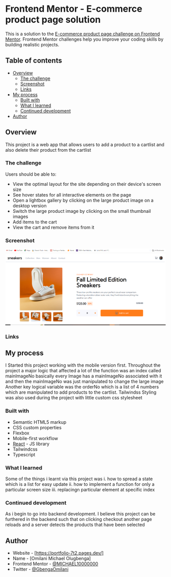 # Frontend Mentor - E-commerce product page solution

This is a solution to the [E-commerce product page challenge on Frontend Mentor](https://www.frontendmentor.io/challenges/ecommerce-product-page-UPsZ9MJp6). Frontend Mentor challenges help you improve your coding skills by building realistic projects.

## Table of contents

- [Overview](#overview)
  - [The challenge](#the-challenge)
  - [Screenshot](#screenshot)
  - [Links](#links)
- [My process](#my-process)
  - [Built with](#built-with)
  - [What I learned](#what-i-learned)
  - [Continued development](#continued-development)
- [Author](#author)

## Overview

This project is a web app that allows users to add a product to a cartlist and also delete their product from the cartlist

### The challenge

Users should be able to:

- View the optimal layout for the site depending on their device's screen size
- See hover states for all interactive elements on the page
- Open a lightbox gallery by clicking on the large product image on a desktop version
- Switch the large product image by clicking on the small thumbnail images
- Add items to the cart
- View the cart and remove items from it

### Screenshot

![](./image.png)

### Links

<!-- - Solution URL: [Add solution URL here](https://your-solution-url.com)
- Live Site URL: [Add live site URL here](https://your-live-site-url.com) -->

## My process

I Started this project working with the mobile version first. Throughout the project a major logic that affected a lot of the function was an index called mainImageNo basically every Image has a mainImageNo associated with it and then the mainImageNo was just manipulated to change the large image
Another key logical variable was the orderNo which is a list of 4 numbers which are manipulated to add products to the cartlist. Tailwindss Styling was also used during the project with little custom css stylesheet

### Built with

- Semantic HTML5 markup
- CSS custom properties
- Flexbox
- Mobile-first workflow
- [React](https://reactjs.org/) - JS library
- Tailwindcss
- Typescript

### What I learned

Some of the things i learnt via this project was
i. how to spread a state which is a list for easy update
ii. how to implement a function for only a particular screen size
iii. replacingn particular element at specific index

### Continued development

As i begin to go into backend development. I believe this project can be furthered in the backend such that on clicking checkout another page reloads and a server detects the products that have been selected

## Author

- Website - [https://portfolio-7t2.pages.dev/]
- Name - [Omilani Michael Olugbenga]
- Frontend Mentor - [@MICHAEL10000000](https://www.frontendmentor.io/profile/MICHAEL10000000)
- Twitter - [@GbengaOmilani](https://www.twitter.com/GbengaOmilani)
